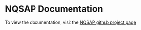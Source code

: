 # NQSAP Documentation

To view the documentation, visit the [NQSAP github project page](https://tomnisbet.github.io/nqsap/)
